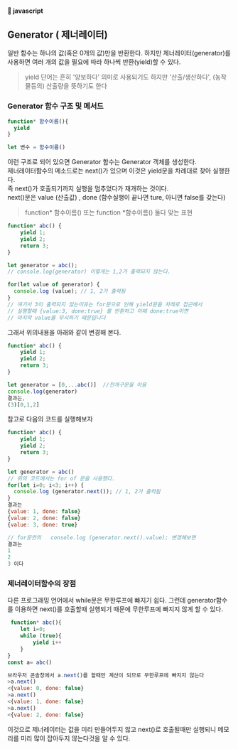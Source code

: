 #### :peach: javascript


## Generator ( 제너레이터)
일반 함수는 하나의 값(혹은 0개의 값)만을 반환한다. 
하지만 제너레이터(generator)를 사용하면 여러 개의 값을 필요에 따라 하나씩 반환(yield)할 수 있다.   
> yield 단어는 흔히 '양보하다' 의미로 사용되기도 하지만 '산출/생산하다', (농작물등의) 산출량을 뜻하기도 한다   

### Generator 함수 구조 및 메서드
```js
function* 함수이름(){
  yield
}

let 변수 = 함수이름() 
```
이런 구조로 되어 있으면 Generator 함수는 Generator 객체를 생성한다.    
제너레이터함수의 메소드로는 next()가 있으며 이것은 yield문을 차례대로 찾아 실행한다.  
즉 next()가 호출되기까지 실행을 멈추었다가 재개하는 것이다.   
next()문은 value (산출값) , done (함수실행이 끝나면 ture, 아니면 false를 갖는다)  

> function* 함수이름() 또는 function *함수이름() 둘다 맞는 표현   

```js
function* abc() {
    yield 1;
    yield 2;
    return 3;
}

let generator = abc();
// console.log(generator) 이렇게는 1,2가 출력되지 않는다. 

for(let value of generator) {
  console.log (value); // 1, 2가 출력됨
}
// 여기서 3이 출력되지 않는이유는 for문으로 인해 yield문을 차례로 접근해서
// 실행할때 {value:3, done:true} 를 반환하고 이때 done:true이면
// 마지막 value를 무시하기 때문입니다 
```
그래서 위의내용을 아래와 같이 변경해 본다. 
```js
function* abc() {
    yield 1;
    yield 2;
    return 3;
}

let generator = [0,...abc()]  //전개구문을 이용
console.log(generator)
결과는,
(3)[0,1,2] 
```   
참고로 다음의 코드를 실행해보자   


```js
function* abc() {
    yield 1;
    yield 2;
    return 3;
}

let generator = abc()
// 위의 코드에서는 for of 문을 사용했다. 
for(let i=0; i<3; i++) {
  console.log (generator.next()); // 1, 2가 출력됨
}
결과는
{value: 1, done: false}
{value: 2, done: false}
{value: 3, done: true}

// for문안의   console.log (generator.next().value); 변경해보면
결과는
1
2
3 이다 
```

### 제너레이터함수의 장점
다른 프로그래밍 언어에서 while문은 무한루프에 빠지기 쉽다. 그런데 generator함수를 이용하면 next()를 호출할때 실행되기 때문에 무한루프에 빠지지 않게 할 수 있다. 

```js
 function* abc(){
    let i=0;
    while (true){
        yield i++
    }
}
const a= abc()

브라우저 콘솔창에서 a.next()를 할때만 계산이 되므로 무한루프에 빠지지 않는다
>a.next()
<{value: 0, done: false}
>a.next()
<{value: 1, done: false}
>a.next()
<{value: 2, done: false}
```
이것으로 제너레이터는 값을 미리 만들어두지 않고 next()로 호출될때만 실행되니 메모리를 미리 많이 잡아두지 않는다것을 알 수 있다. 





